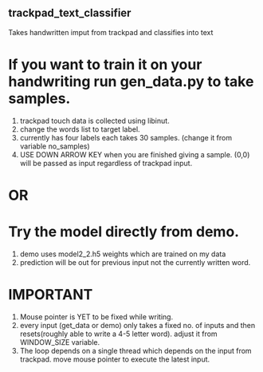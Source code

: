 ## trackpad_text_classifier
Takes handwritten imput from trackpad and classifies into text

# If you want to train it on your handwriting run gen_data.py to take samples.
  1. trackpad touch data is collected using libinut.
  2. change the words list to target label.
  3. currently has four labels each takes 30 samples. (change it from variable no_samples)
  4. USE DOWN ARROW KEY when you are finished giving a sample. (0,0) will be passed as input regardless of trackpad input.

# OR

# Try the model directly from demo.
  1. demo uses model2_2.h5 weights which are trained on my data
  2. prediction will be out for previous input not the currently written word.

# IMPORTANT
  1. Mouse pointer is YET to be fixed while writing.
  2. every input (get_data or demo) only takes a fixed no. of inputs and then resets(roughly able to write a 4-5 letter word). adjust it from WINDOW_SIZE variable.
  3. The loop depends on a single thread which depends on the input from trackpad. move mouse pointer to execute the latest input.
